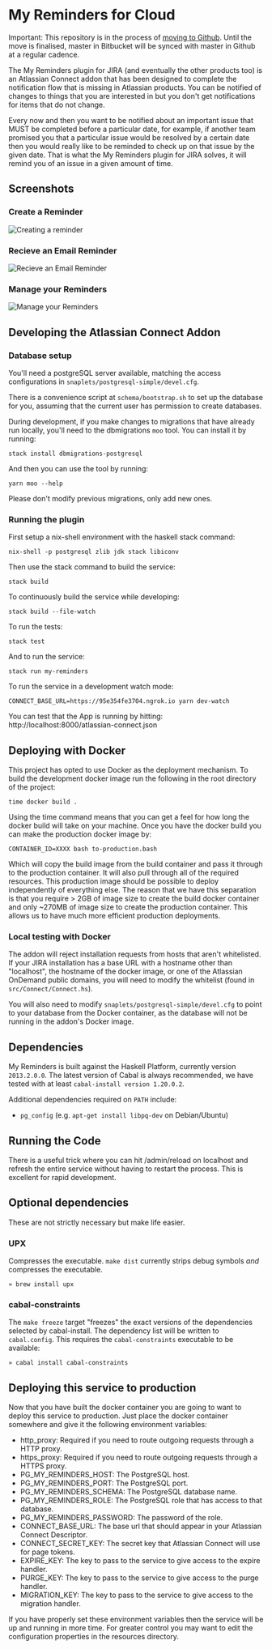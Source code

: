 # My Reminders for Cloud

Important: This repository is in the process of [moving to Github](https://github.com/robertmassaioli/my-reminders). Until the move is finalised,
master in Bitbucket will be synced with master in Github at a regular cadence.

The My Reminders plugin for JIRA (and eventually the other products too) is an Atlassian Connect addon
that has been designed to complete the notification flow that is missing in Atlassian products. You
can be notified of changes to things that you are interested in but you don't get notifications for
items that do not change.

Every now and then you want to be notified about an important issue that MUST be completed before a
particular date, for example, if another team promised you that a particular issue would be resolved
by a certain date then you would really like to be reminded to check up on that issue by the given
date. That is what the My Reminders plugin for JIRA solves, it will remind you of an issue in a given
amount of time.

## Screenshots

### Create a Reminder

![Creating a reminder](https://marketplace-cdn.atlassian.com/files/images/3cdcd53d-7492-4378-ac0c-749283ae2028.png)


### Recieve an Email Reminder

![Recieve an Email Reminder](https://marketplace-cdn.atlassian.com/files/images/ef111287-5d77-49a7-ae67-cc596b71dd26.png)

### Manage your Reminders

![Manage your Reminders](https://marketplace-cdn.atlassian.com/files/images/b268f65e-0f7f-4dd7-8cd4-f2dd42b15b7e.png)

## Developing the Atlassian Connect Addon

### Database setup

You'll need a postgreSQL server available, matching the access configurations in
`snaplets/postgresql-simple/devel.cfg`.

There is a convenience script at `schema/bootstrap.sh` to set up the database for you, assuming that
the current user has permission to create databases.

During development, if you make changes to migrations that have already run locally, you'll need to the dbmigrations `moo` tool. You can install it by running:

    stack install dbmigrations-postgresql

And then you can use the tool by running:

    yarn moo --help
    
Please don't modify previous migrations, only add new ones.

### Running the plugin

First setup a nix-shell environment with the haskell stack command:

``` shell
nix-shell -p postgresql zlib jdk stack libiconv
```

Then use the stack command to build the service:

``` shell
stack build
```

To continuously build the service while developing:

``` shell
stack build --file-watch
```

To run the tests:

``` shell
stack test
```

And to run the service:

``` shell
stack run my-reminders
```

To run the service in a development watch mode:

``` shell
CONNECT_BASE_URL=https://95e354fe3704.ngrok.io yarn dev-watch
```

You can test that the App is running by hitting: http://localhost:8000/atlassian-connect.json

## Deploying with Docker

This project has opted to use Docker as the deployment mechanism. To build the development docker
image run the following in the root directory of the project:

    time docker build .

Using the time command means that you can get a feel for how long the docker build will take on your
machine. Once you have the docker build you can make the production docker image by:

    CONTAINER_ID=XXXX bash to-production.bash

Which will copy the build image from the build container and pass it through to the production
container. It will also pull through all of the required resources. This production image should be
possible to deploy independently of everything else. The reason that we have this separation is that
you require > 2GB of image size to create the build docker container and only ~270MB of image size
to create the production container. This allows us to have much more efficient production
deployments.

### Local testing with Docker

The addon will reject installation requests from hosts that aren't whitelisted. If your JIRA
installation has a base URL with a hostname other than "localhost", the hostname of the docker image,
or one of the Atlassian OnDemand public domains, you will need to modify the whitelist (found in
`src/Connect/Connect.hs`).

You will also need to modify `snaplets/postgresql-simple/devel.cfg` to point to your database from
the Docker container, as the database will not be running in the addon's Docker image.

## Dependencies

My Reminders is built against the Haskell Platform, currently version `2013.2.0.0`.
The latest version of Cabal is always recommended, we have tested with at least
`cabal-install version 1.20.0.2`.

Additional dependencies required on `PATH` include:

- `pg_config` (e.g. `apt-get install libpq-dev` on Debian/Ubuntu)

## Running the Code

There is a useful trick where you can hit /admin/reload on localhost and refresh the entire service
without having to restart the process. This is excellent for rapid development.

## Optional dependencies

These are not strictly necessary but make life easier.

### UPX

Compresses the executable. `make dist` currently strips debug symbols _and_ compresses the executable.

    » brew install upx
    
### cabal-constraints

The `make freeze` target "freezes" the exact versions of the dependencies selected by cabal-install. The dependency list will be written to `cabal.config`.
This requires the `cabal-constraints` executable to be available:

    » cabal install cabal-constraints
    
## Deploying this service to production

Now that you have built the docker container you are going to want to deploy this service to
production. Just place the docker container somewhere and give it the following environment
variables:

 - http\_proxy: Required if you need to route outgoing requests through a HTTP proxy.
 - https\_proxy: Required if you need to route outgoing requests through a HTTPS proxy.
 - PG\_MY\_REMINDERS\_HOST: The PostgreSQL host.
 - PG\_MY\_REMINDERS\_PORT: The PostgreSQL port.
 - PG\_MY\_REMINDERS\_SCHEMA: The PostgreSQL database name.
 - PG\_MY\_REMINDERS\_ROLE: The PostgreSQL role that has access to that database.
 - PG\_MY\_REMINDERS\_PASSWORD: The password of the role.
 - CONNECT\_BASE\_URL: The base url that should appear in your Atlassian Connect Descriptor.
 - CONNECT\_SECRET\_KEY: The secret key that Atlassian Connect will use for page tokens.
 - EXPIRE\_KEY: The key to pass to the service to give access to the expire handler.
 - PURGE\_KEY: The key to pass to the service to give access to the purge handler.
 - MIGRATION\_KEY: The key to pass to the service to give access to the migration handler.

If you have properly set these environment variables then the service will be up and running in more
time. For greater control you may want to edit the configuration properties in the resources
directory.

 [1]: https://github.com/robertmassaioli/my-reminders